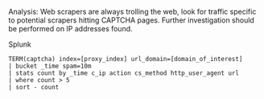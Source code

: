 Analysis: Web scrapers are always trolling the web, look for traffic specific to potential scrapers hitting CAPTCHA pages. Further investigation should be performed on IP addresses found.

Splunk
```
TERM(captcha) index=[proxy_index] url_domain=[domain_of_interest]
| bucket _time spam=10m
| stats count by _time c_ip action cs_method http_user_agent url
| where count > 5
| sort - count
```